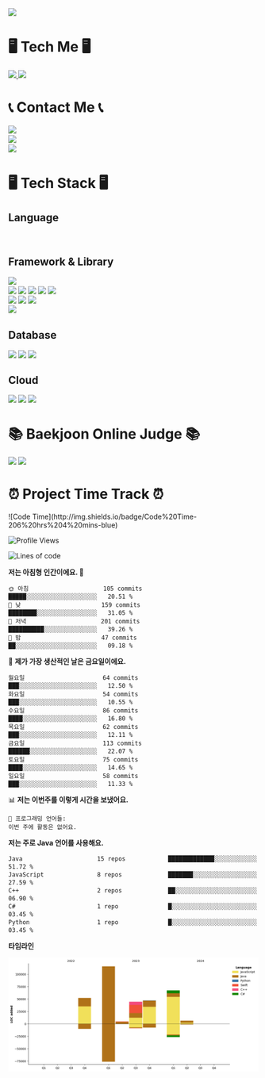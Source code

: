 <image src="https://capsule-render.vercel.app/api?type=waving&color=0:654ea3,100:eaafc8&height=250&animation=fadeIn&text=Son%20Daehyeon&fontSize=56&fontAlignY=35&fontColor=ffffff" />
<div>
   <h1>🖥️ Tech Me 🖥️</h1>
   <div>
      <a href="https://github.com/son-daehyeon">
         <img src="https://img.shields.io/badge/son--daehyeon-000000?style=for-the-badge&logo=github&logoColor=white"/>
      </a>
      <a href="https://sondaehyeon.tistory.com">
         <img src="https://img.shields.io/badge/sondaehyeon-000000?style=for-the-badge&logo=tistory&logoColor=white"/>
      </a>
   </div>
   <h1>📞 Contact Me 📞</h1>
   <div>
      <img src="https://img.shields.io/badge/sondaehyeon01@gmail.com-D14836?style=for-the-badge&logo=gmail&logoColor=white"/>
   </div>
   <div>
      <a href="https://www.instagram.com/son._.daehyeon/">
      <img src="https://img.shields.io/badge/son.__.daehyeon-E4405F?style=for-the-badge&logo=instagram&logoColor=white"/>
      </a>
   </div>
   <div>
      <img src="https://img.shields.io/badge/son__daehyoen-5865F2?style=for-the-badge&logo=discord&logoColor=white"/>
   </div>
</div>
<div>
<h1>🖥️ Tech Stack 🖥️</h1>
<div>
   <h2>Language</h2>
   <div>
      <img src="https://img.shields.io/badge/C++-00599C?style=for-the-badge&logo=c%2B%2B&logoColor=white" alt="">
      <img src="https://img.shields.io/badge/C%23-512BD4?style=for-the-badge&logo=csharp&logoColor=white" alt="">
      <img src="https://img.shields.io/badge/OpenJDK-ED8B00?style=for-the-badge&logo=openjdk&logoColor=white" alt="">
      <img src="https://img.shields.io/badge/JavaScript-323330?style=for-the-badge&logo=javascript&logoColor=F7DF1E" alt="">
      <img src="https://img.shields.io/badge/Python-FFD43B?style=for-the-badge&logo=python&logoColor=blue" alt="">
   </div>
   <div>
      <h2>Framework & Library</h2>
      <div>
         <img src="https://img.shields.io/badge/.NET-512BD4?style=for-the-badge&logo=dotnet&logoColor=white">
      </div>
      <div>
         <img src="https://img.shields.io/badge/Express.js-000000?style=for-the-badge&logo=express&logoColor=white">
         <img src="https://img.shields.io/badge/Djange-092E20?style=for-the-badge&logo=django&logoColor=white">
         <img src="https://img.shields.io/badge/Spring-6DB33F?style=for-the-badge&logo=spring&logoColor=white">
         <img src="https://img.shields.io/badge/Spring_Boot-F2F4F9?style=for-the-badge&logo=spring-boot">
         <img src="https://img.shields.io/badge/Spring_Security-F2F4F9?style=for-the-badge&logo=springsecurity">
      </div>
      <div>
         <img src="https://img.shields.io/badge/React-20232A?style=for-the-badge&logo=react&logoColor=61DAFB">
         <img src="https://img.shields.io/badge/Next.js-000000?style=for-the-badge&logo=next.js&logoColor=white">
         <img src="https://img.shields.io/badge/Svelte-FF3E00?style=for-the-badge&logo=svelte&logoColor=white">
      </div>
      <div>
         <img src="https://img.shields.io/badge/Tailwind-06B6D4?style=for-the-badge&logo=tailwindcss&logoColor=white">
      </div>
   </div>
   <div>
      <h2>Database</h2>
      <img src="https://img.shields.io/badge/MongoDB-4EA94B?style=for-the-badge&logo=mongodb&logoColor=white">
      <img src="https://img.shields.io/badge/Redis-DC382D?style=for-the-badge&logo=redis&logoColor=white">
      <img src="https://img.shields.io/badge/Amazon Dynamo DB-4053D6?style=for-the-badge&logo=amazon dynamodb&logoColor=white">
   </div>
   <div>
      <h2>Cloud</h2>
      <img src="https://img.shields.io/badge/AWS EC2-FF9900?style=for-the-badge&logo=amazon ec2&logoColor=white">
      <img src="https://img.shields.io/badge/AWS Lambda-FF9900?style=for-the-badge&logo=aws lambda&logoColor=white">
      <img src="https://img.shields.io/badge/Amazon S3-569A31?style=for-the-badge&logo=amazon s3&logoColor=white">
   </div>
</div>
<div>
   <h1>📚 Baekjoon Online Judge 📚</h1>
   <image height=150 src="https://mazandi.herokuapp.com/api?handle=sondaehyeon01" />
   <image height=150 src="https://mazandi.herokuapp.com/api?handle=kmu_daehyeon" />
<div/>
<div>
   <h1>⏰ Project Time Track ⏰</h1>
   <!--START_SECTION:waka-->
![Code Time](http://img.shields.io/badge/Code%20Time-206%20hrs%204%20mins-blue)

![Profile Views](http://img.shields.io/badge/Profile%20Views-8-blue)

![Lines of code](https://img.shields.io/badge/%EC%A0%80%EB%8A%94%20%EC%97%AC%ED%83%9C%EA%B9%8C%EC%A7%80%20-337.0%20thousand%20%EC%A4%84%EC%9D%98%20%EC%BD%94%EB%93%9C%EB%A5%BC%20%EC%9E%91%EC%84%B1%ED%96%88%EC%96%B4%EC%9A%94.-blue)

**저는 아침형 인간이에요. 🐤** 

```text
🌞 아침                     105 commits         █████░░░░░░░░░░░░░░░░░░░░   20.51 % 
🌆 낮　                     159 commits         ████████░░░░░░░░░░░░░░░░░   31.05 % 
🌃 저녁                     201 commits         ██████████░░░░░░░░░░░░░░░   39.26 % 
🌙 밤　                     47 commits          ██░░░░░░░░░░░░░░░░░░░░░░░   09.18 % 
```
📅 **제가 가장 생산적인 날은 금요일이에요.** 

```text
월요일                      64 commits          ███░░░░░░░░░░░░░░░░░░░░░░   12.50 % 
화요일                      54 commits          ███░░░░░░░░░░░░░░░░░░░░░░   10.55 % 
수요일                      86 commits          ████░░░░░░░░░░░░░░░░░░░░░   16.80 % 
목요일                      62 commits          ███░░░░░░░░░░░░░░░░░░░░░░   12.11 % 
금요일                      113 commits         ██████░░░░░░░░░░░░░░░░░░░   22.07 % 
토요일                      75 commits          ████░░░░░░░░░░░░░░░░░░░░░   14.65 % 
일요일                      58 commits          ███░░░░░░░░░░░░░░░░░░░░░░   11.33 % 
```


📊 **저는 이번주를 이렇게 시간을 보냈어요.** 

```text
💬 프로그래밍 언어들: 
이번 주에 활동은 없어요.
```

**저는 주로 Java 언어를 사용해요.** 

```text
Java                     15 repos            █████████████░░░░░░░░░░░░   51.72 % 
JavaScript               8 repos             ███████░░░░░░░░░░░░░░░░░░   27.59 % 
C++                      2 repos             ██░░░░░░░░░░░░░░░░░░░░░░░   06.90 % 
C#                       1 repo              █░░░░░░░░░░░░░░░░░░░░░░░░   03.45 % 
Python                   1 repo              █░░░░░░░░░░░░░░░░░░░░░░░░   03.45 % 
```



**타임라인**

![Lines of Code chart](https://raw.githubusercontent.com/son-daehyeon/son-daehyeon/main/assets/bar_graph.png)


<!--END_SECTION:waka-->
<div/>


